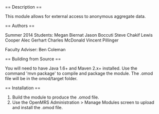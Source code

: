 == Description ==

This module allows for external access to anonymous aggregate data.


== Authors ==

Summer 2014 Students:
Megan Biernat
Jason Boccuti
Steve Chakif
Lewis Cooper
Alec Gerhart
Charles McDonald
Vincent Pillinger

Faculty Adviser: Ben Coleman

== Building from Source ==

You will need to have Java 1.6+ and Maven 2.x+ installed.  Use the command 'mvn package' to 
compile and package the module.  The .omod file will be in the omod/target folder.


== Installation ==

1. Build the module to produce the .omod file.
2. Use the OpenMRS Administration > Manage Modules screen to upload and install the .omod file.
